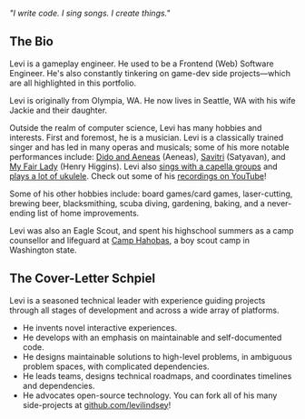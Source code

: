 _"I write code. I sing songs. I create things."_

## The Bio

Levi is a gameplay engineer. He used to be a Frontend (Web) Software Engineer. He's also constantly tinkering on game-dev side projects&mdash;which are all highlighted in this portfolio.

Levi is originally from Olympia, WA. He now lives in Seattle, WA with his wife Jackie and their daughter.

Outside the realm of computer science, Levi has many hobbies and interests. First and foremost, he is a musician. Levi is a classically trained singer and has led in many operas and musicals; some of his more notable performances include: [Dido and Aeneas][dido-and-aeneas-url] (Aeneas), [Savitri][savitri-url] (Satyavan), and [My Fair Lady][my-fair-lady-url] (Henry Higgins). Levi also [sings with a capella groups][love-like-you-url] and [plays a lot of ukulele][down-today-url]. Check out some of his [recordings on YouTube][youtube-url]!

Some of his other hobbies include: board games/card games, laser-cutting, brewing beer, blacksmithing, scuba diving, gardening, baking, and a never-ending list of home improvements.

Levi was also an Eagle Scout, and spent his highschool summers as a camp counsellor and lifeguard at [Camp Hahobas][camp-hahobas-url], a boy scout camp in Washington state.

## The Cover-Letter Schpiel

Levi is a seasoned technical leader with experience guiding projects through all stages of development and across a wide array of platforms.

-   He invents novel interactive experiences.
-   He develops with an emphasis on maintainable and self-documented code.
-   He designs maintainable solutions to high-level problems, in ambiguous problem spaces, with complicated dependencies.
-   He leads teams, designs technical roadmaps, and coordinates timelines and dependencies.
-   He advocates open-source technology. You can fork all of his many side-projects at [github.com/levilindsey](https://github.com/levilindsey)! 


[github-url]: https://github.com/levilindsey
[google-url]: https://google.com/about
[gcp-url]: https://cloud.google.com
[jackie-url]: http://www.jackieandlevi.com/jackie
[dido-and-aeneas-url]: https://en.wikipedia.org/wiki/Dido_and_Aeneas
[savitri-url]: https://en.wikipedia.org/wiki/Savitri_(opera)
[my-fair-lady-url]: https://en.wikipedia.org/wiki/My_Fair_Lady
[youtube-url]: https://www.youtube.com/playlist?list=PLIuJN99AFOPSF3p4f0siFo22XiMXqijQU
[love-like-you-url]: https://www.youtube.com/watch?v=yH7L_bZSwbM&list=PLIuJN99AFOPSF3p4f0siFo22XiMXqijQU
[down-today-url]: https://youtu.be/HmALRuBoDno
[camp-hahobas-url]: https://web.archive.org/web/20160807121041/http://www.hahobas.org/
